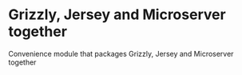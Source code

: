 # Grizzly, Jersey and Microserver together

Convenience module that packages Grizzly, Jersey and Microserver together